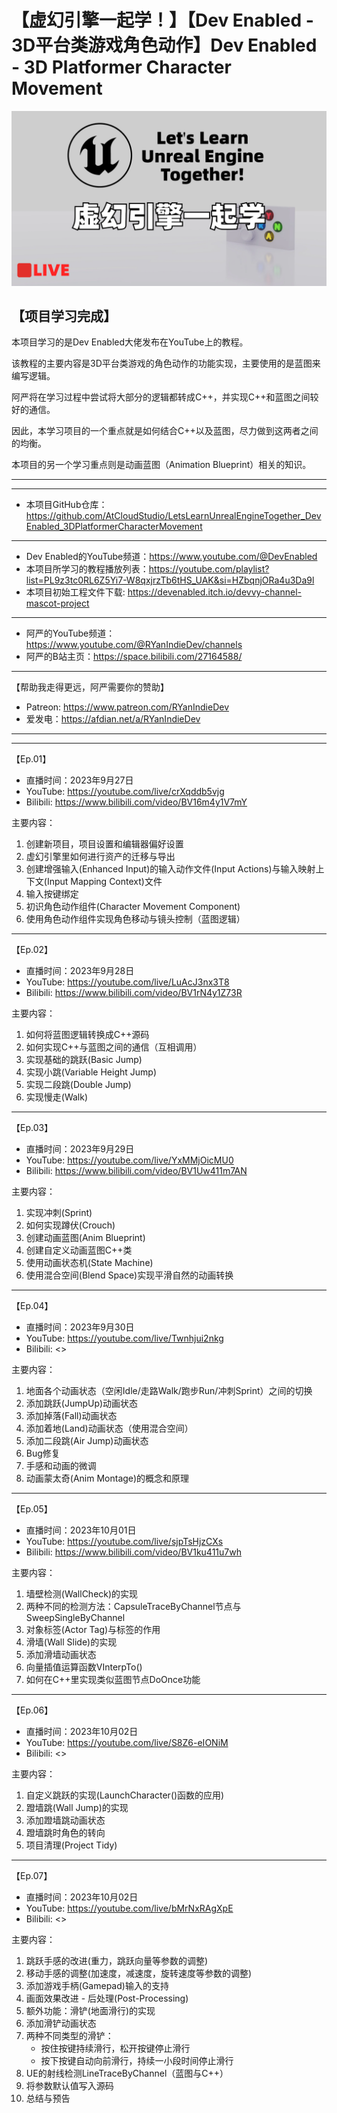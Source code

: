 # 【虚幻引擎一起学！】【Dev Enabled - 3D平台类游戏角色动作】Dev Enabled - 3D Platformer Character Movement

![""](Images/Cover.png)

## 【项目学习完成】

本项目学习的是Dev Enabled大佬发布在YouTube上的教程。

该教程的主要内容是3D平台类游戏的角色动作的功能实现，主要使用的是蓝图来编写逻辑。

阿严将在学习过程中尝试将大部分的逻辑都转成C++，并实现C++和蓝图之间较好的通信。

因此，本学习项目的一个重点就是如何结合C++以及蓝图，尽力做到这两者之间的均衡。

本项目的另一个学习重点则是动画蓝图（Animation Blueprint）相关的知识。

---
---

- 本项目GitHub仓库：<https://github.com/AtCloudStudio/LetsLearnUnrealEngineTogether_DevEnabled_3DPlatformerCharacterMovement>

---

- Dev Enabled的YouTube频道：<https://www.youtube.com/@DevEnabled>
- 本项目所学习的教程播放列表：<https://youtube.com/playlist?list=PL9z3tc0RL6Z5Yi7-W8qxjrzTb6tHS_UAK&si=HZbqnjORa4u3Da9l>
- 本项目初始工程文件下载: <https://devenabled.itch.io/devvy-channel-mascot-project>

---

- 阿严的YouTube频道：<https://www.youtube.com/@RYanIndieDev/channels>
- 阿严的B站主页：<https://space.bilibili.com/27164588/>

---

【帮助我走得更远，阿严需要你的赞助】

- Patreon: <https://www.patreon.com/RYanIndieDev>
- 爱发电：<https://afdian.net/a/RYanIndieDev>

---
---

【Ep.01】

- 直播时间：2023年9月27日
- YouTube: <https://youtube.com/live/crXqddb5vjg>
- Bilibili: <https://www.bilibili.com/video/BV16m4y1V7mY>

主要内容：

1. 创建新项目，项目设置和编辑器偏好设置
2. 虚幻引擎里如何进行资产的迁移与导出
3. 创建增强输入(Enhanced Input)的输入动作文件(Input Actions)与输入映射上下文(Input Mapping Context)文件
4. 输入按键绑定
5. 初识角色动作组件(Character Movement Component)
6. 使用角色动作组件实现角色移动与镜头控制（蓝图逻辑）

---

【Ep.02】

- 直播时间：2023年9月28日
- YouTube: <https://youtube.com/live/LuAcJ3nx3T8>
- Bilibili: <https://www.bilibili.com/video/BV1rN4y1Z73R>

主要内容：

1. 如何将蓝图逻辑转换成C++源码
2. 如何实现C++与蓝图之间的通信（互相调用）
3. 实现基础的跳跃(Basic Jump)
4. 实现小跳(Variable Height Jump)
5. 实现二段跳(Double Jump)
6. 实现慢走(Walk)

---

【Ep.03】

- 直播时间：2023年9月29日
- YouTube: <https://youtube.com/live/YxMMjOicMU0>
- Bilibili: <https://www.bilibili.com/video/BV1Uw411m7AN>

主要内容：

1. 实现冲刺(Sprint)
2. 如何实现蹲伏(Crouch)
3. 创建动画蓝图(Anim Blueprint)
4. 创建自定义动画蓝图C++类
5. 使用动画状态机(State Machine)
6. 使用混合空间(Blend Space)实现平滑自然的动画转换

---

【Ep.04】

- 直播时间：2023年9月30日
- YouTube: <https://youtube.com/live/Twnhjui2nkg>
- Bilibili: <>

主要内容：

1. 地面各个动画状态（空闲Idle/走路Walk/跑步Run/冲刺Sprint）之间的切换
2. 添加跳跃(JumpUp)动画状态
3. 添加掉落(Fall)动画状态
4. 添加着地(Land)动画状态（使用混合空间）
5. 添加二段跳(Air Jump)动画状态
6. Bug修复
7. 手感和动画的微调
8. 动画蒙太奇(Anim Montage)的概念和原理

---

【Ep.05】

- 直播时间：2023年10月01日
- YouTube: <https://youtube.com/live/sjpTsHjzCXs>
- Bilibili: <https://www.bilibili.com/video/BV1ku411u7wh>

主要内容：

1. 墙壁检测(WallCheck)的实现
2. 两种不同的检测方法：CapsuleTraceByChannel节点与SweepSingleByChannel
3. 对象标签(Actor Tag)与标签的作用
4. 滑墙(Wall Slide)的实现
5. 添加滑墙动画状态
6. 向量插值运算函数VInterpTo()
7. 如何在C++里实现类似蓝图节点DoOnce功能

---

【Ep.06】

- 直播时间：2023年10月02日
- YouTube: <https://youtube.com/live/S8Z6-eIONiM>
- Bilibili: <>

主要内容：

1. 自定义跳跃的实现(LaunchCharacter()函数的应用)
2. 蹬墙跳(Wall Jump)的实现
3. 添加蹬墙跳动画状态
4. 蹬墙跳时角色的转向
5. 项目清理(Project Tidy)

---

【Ep.07】

- 直播时间：2023年10月02日
- YouTube: <https://youtube.com/live/bMrNxRAgXpE>
- Bilibili: <>

主要内容：

1. 跳跃手感的改进(重力，跳跃向量等参数的调整)
2. 移动手感的调整(加速度，减速度，旋转速度等参数的调整)
3. 添加游戏手柄(Gamepad)输入的支持
4. 画面效果改进 - 后处理(Post-Processing)
5. 额外功能：滑铲(地面滑行)的实现
6. 添加滑铲动画状态
7. 两种不同类型的滑铲：
   - 按住按键持续滑行，松开按键停止滑行
   - 按下按键自动向前滑行，持续一小段时间停止滑行
8. UE的射线检测LineTraceByChannel（蓝图与C++）
9. 将参数默认值写入源码
10. 总结与预告
